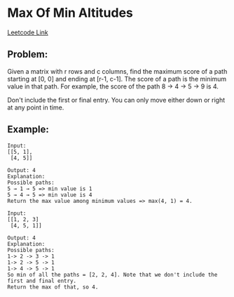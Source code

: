 # Max Of Min Altitudes

[Leetcode Link](https://leetcode.com/discuss/interview-question/383669/)

## Problem:

Given a matrix with r rows and c columns, find the maximum score of a path starting at [0, 0] and ending at [r-1, c-1]. The score of a path is the minimum value in that path. For example, the score of the path 8 → 4 → 5 → 9 is 4.

Don't include the first or final entry. You can only move either down or right at any point in time.

## Example:

```
Input:
[[5, 1],
 [4, 5]]

Output: 4
Explanation:
Possible paths:
5 → 1 → 5 => min value is 1
5 → 4 → 5 => min value is 4
Return the max value among minimum values => max(4, 1) = 4.
```

```
Input:
[[1, 2, 3]
 [4, 5, 1]]

Output: 4
Explanation:
Possible paths:
1-> 2 -> 3 -> 1
1-> 2 -> 5 -> 1
1-> 4 -> 5 -> 1
So min of all the paths = [2, 2, 4]. Note that we don't include the first and final entry.
Return the max of that, so 4.
```
